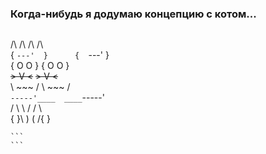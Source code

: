 ### Когда-нибудь я додумаю концепцию с котом...
```
```
 /\     /\        /\     /\            
{  `---'  }      {  `---'  }          
{  O   O  }      {  O   O  }  
~~>  V  <~~      ~~>  V  <~~  
 \  ~~~  /        \  ~~~  /  
  `-----'____  ____`-----'  
  /     \    \  /    /     \  
 {       }\  ) (  /{       }  
  ~~~~~~~~~~    ~~~~~~~~~~
```
```
